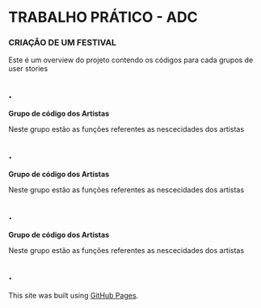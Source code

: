 # TRABALHO PRÁTICO - ADC

### **CRIAÇÃO DE UM FESTIVAL**

Este é um overview do projeto contendo os códigos para cada grupos de user stories

## .

**Grupo de código dos Artistas**

Neste grupo estão as funções referentes as nescecidades dos artistas

## .

**Grupo de código dos Artistas** 

Neste grupo estão as funções referentes as nescecidades dos artistas

## .

**Grupo de código dos Artistas**

Neste grupo estão as funções referentes as nescecidades dos artistas

## .

This site was built using [GitHub Pages](https://pages.github.com/).